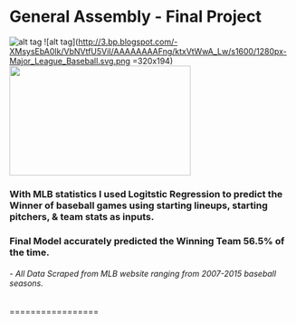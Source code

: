 # General Assembly - Final Project
![alt tag](https://s3.amazonaws.com/static-assets.generalassemb.ly/logos/generalassembly-open-graph.png)
![alt tag](http://3.bp.blogspot.com/-XMsysEbA0lk/VbNVtfU5ViI/AAAAAAAAFng/ktxVtWwA_Lw/s1600/1280px-Major_League_Baseball.svg.png =320x194) 
<img src="http://3.bp.blogspot.com/-XMsysEbA0lk/VbNVtfU5ViI/AAAAAAAAFng/ktxVtWwA_Lw/s1600/1280px-Major_League_Baseball.svg.png" width="320" height="194" />
### With MLB statistics I used Logitstic Regression to predict the Winner of baseball games using starting lineups, starting pitchers, & team stats as inputs.

### Final Model accurately predicted the Winning Team 56.5% of the time.

###### - All Data Scraped from MLB website ranging from *2007-2015* baseball seasons. 
=================
